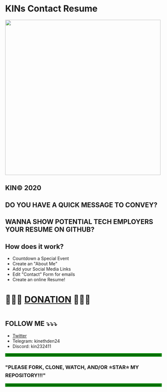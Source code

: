 # KINs Contact Resume

<img src="https://cdna.artstation.com/p/assets/images/images/063/898/644/original/kin-ceo-kin-logo.gif?1686645612" width="500">

## KIN©️ 2020

## DO YOU HAVE A QUICK MESSAGE TO CONVEY?
## WANNA SHOW POTENTIAL TECH EMPLOYERS YOUR RESUME ON GITHUB?

## How does it work?
+ Countdown a Special Event
+ Create an "About Me"
+ Add your Social Media Links
+ Edit "Contact" Form for emails
+ Create an online Resume!


# 🙏🙏🙏 [DONATION](https://buy.stripe.com/5kAg1A3NTfi8a6A28e) 🙏🙏🙏
<img height="auto" width="auto" src="https://ihconvention.com/wp-content/uploads/2021/04/stripe-logo.png" alt="">

## FOLLOW ME ⤵️⤵️⤵️
+ [Twitter](https://twitter.com/kinny_winterz)
+ Telegram: kinethden24
+ Discord: kin232411

<hr style='border: 5px solid green'/>

### "PLEASE FORK, CLONE, WATCH, AND/OR ⭐STAR⭐ MY REPOSITORY!!!"


<hr style="border: 5px solid green">
